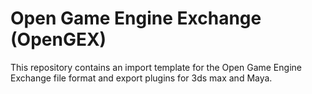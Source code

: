 # Open Game Engine Exchange (OpenGEX)

This repository contains an import template for the Open Game Engine Exchange file format and export plugins for 3ds max and Maya.

